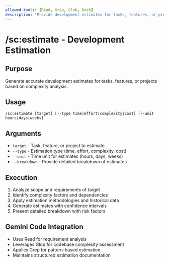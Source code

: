 ```yaml
---
allowed-tools: [Read, Grep, Glob, Bash]
description: "Provide development estimates for tasks, features, or projects"
---
```


# /sc:estimate - Development Estimation

## Purpose
Generate accurate development estimates for tasks, features, or projects based on complexity analysis.

## Usage
```
/sc:estimate [target] [--type time|effort|complexity|cost] [--unit hours|days|weeks]
```

## Arguments
- `target` - Task, feature, or project to estimate
- `--type` - Estimation type (time, effort, complexity, cost)
- `--unit` - Time unit for estimates (hours, days, weeks)
- `--breakdown` - Provide detailed breakdown of estimates

## Execution
1. Analyze scope and requirements of target
2. Identify complexity factors and dependencies
3. Apply estimation methodologies and historical data
4. Generate estimates with confidence intervals
5. Present detailed breakdown with risk factors

## Gemini Code Integration
- Uses Read for requirement analysis
- Leverages Glob for codebase complexity assessment
- Applies Grep for pattern-based estimation
- Maintains structured estimation documentation